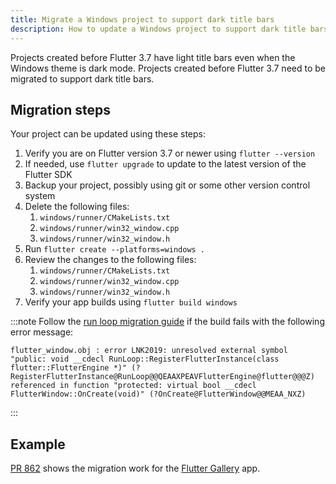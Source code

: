 ```yaml
---
title: Migrate a Windows project to support dark title bars
description: How to update a Windows project to support dark title bars
---
```


Projects created before Flutter 3.7 have light title bars even
when the Windows theme is dark mode. Projects created before
Flutter 3.7 need to be migrated to support dark title bars.

## Migration steps

Your project can be updated using these steps:

1. Verify you are on Flutter version 3.7 or newer using `flutter --version`
2. If needed, use `flutter upgrade` to update to the latest version of the
Flutter SDK
3. Backup your project, possibly using git or some other version control system
4. Delete the following files:
    1. `windows/runner/CMakeLists.txt`
    2. `windows/runner/win32_window.cpp`
    3. `windows/runner/win32_window.h`
5. Run `flutter create --platforms=windows .`
6. Review the changes to the following files:
    1. `windows/runner/CMakeLists.txt`
    2. `windows/runner/win32_window.cpp`
    3. `windows/runner/win32_window.h`
7. Verify your app builds using `flutter build windows`

:::note
Follow the [run loop migration guide][] if the build fails
with the following error message:

```console
flutter_window.obj : error LNK2019: unresolved external symbol "public: void __cdecl RunLoop::RegisterFlutterInstance(class flutter::FlutterEngine *)" (?RegisterFlutterInstance@RunLoop@@QEAAXPEAVFlutterEngine@flutter@@@Z) referenced in function "protected: virtual bool __cdecl FlutterWindow::OnCreate(void)" (?OnCreate@FlutterWindow@@MEAA_NXZ)
```
:::

## Example

[PR 862][] shows the migration work for the
[Flutter Gallery][] app.

[run loop migration guide]: /release/breaking-changes/windows-run-loop
[PR 862]: {{site.repo.gallery-archive}}/pull/862/files
[Flutter Gallery]: {{site.gallery-archive}}